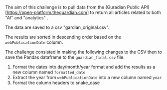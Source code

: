 The aim of this challenge is to pull data from the (Guradian Public API)[https://open-platform.theguardian.com] to return all articles related to both "AI" and "analytics" .

The data are saved to a csv "gardian_original.csv".

The results are sorted in descending order based on the `webPublicationDate` column.
   
The challenge consisted in making the following changes to the CSV then to save the Pandas dataframe to the `guardian_final.csv` file. 

1. Format the dates into day/month/year format and add the results as a new column named `formatted_date`
2. Extract the year from `webPublicationDate` into a new column named `year`
3. Format the column headers to snake_case